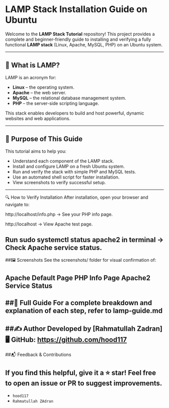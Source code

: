 # LAMP Stack Installation Guide on Ubuntu

Welcome to the **LAMP Stack Tutorial** repository! This project provides a complete and beginner-friendly guide to installing and verifying a fully functional **LAMP stack** (Linux, Apache, MySQL, PHP) on an Ubuntu system.

---

## 📌 What is LAMP?

LAMP is an acronym for:
- **Linux** – the operating system.
- **Apache** – the web server.
- **MySQL** – the relational database management system.
- **PHP** – the server-side scripting language.

This stack enables developers to build and host powerful, dynamic websites and web applications.

---

## 🎯 Purpose of This Guide

This tutorial aims to help you:
- Understand each component of the LAMP stack.
- Install and configure LAMP on a fresh Ubuntu system.
- Run and verify the stack with simple PHP and MySQL tests.
- Use an automated shell script for faster installation.
- View screenshots to verify successful setup.

---

🔍 How to Verify Installation
After installation, open your browser and navigate to:

http://localhost/info.php → See your PHP info page.

http://localhost → View Apache test page.

Run sudo systemctl status apache2 in terminal → Check Apache service status.
---

##🖼️ Screenshots
See the screenshots/ folder for visual confirmation of:

Apache Default Page
PHP Info Page
Apache2 Service Status
---
##📖 Full Guide
For a complete breakdown and explanation of each step, refer to lamp-guide.md
---
##✍️ Author
Developed by [Rahmatullah Zadran]
🖥️ GitHub: https://github.com/hood117
---
##📬 Feedback & Contributions

If you find this helpful, give it a ⭐ star!
Feel free to open an issue or PR to suggest improvements.
---
- `hood117`
- `Rahmatullah ZAdran`

